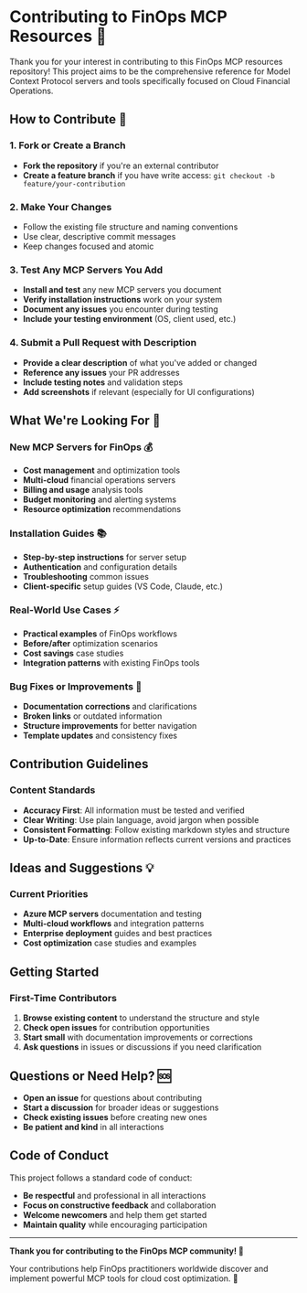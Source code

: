 # Contributing to FinOps MCP Resources 🤝

Thank you for your interest in contributing to this FinOps MCP resources repository! This project aims to be the comprehensive reference for Model Context Protocol servers and tools specifically focused on Cloud Financial Operations.

## How to Contribute 🚀

### 1. Fork or Create a Branch
- **Fork the repository** if you're an external contributor
- **Create a feature branch** if you have write access: `git checkout -b feature/your-contribution`

### 2. Make Your Changes
- Follow the existing file structure and naming conventions
- Use clear, descriptive commit messages
- Keep changes focused and atomic

### 3. Test Any MCP Servers You Add
- **Install and test** any new MCP servers you document
- **Verify installation instructions** work on your system
- **Document any issues** you encounter during testing
- **Include your testing environment** (OS, client used, etc.)

### 4. Submit a Pull Request with Description
- **Provide a clear description** of what you've added or changed
- **Reference any issues** your PR addresses
- **Include testing notes** and validation steps
- **Add screenshots** if relevant (especially for UI configurations)

## What We're Looking For 🎯

### New MCP Servers for FinOps 💰
- **Cost management** and optimization tools
- **Multi-cloud** financial operations servers
- **Billing and usage** analysis tools
- **Budget monitoring** and alerting systems
- **Resource optimization** recommendations

### Installation Guides 📚
- **Step-by-step instructions** for server setup
- **Authentication** and configuration details
- **Troubleshooting** common issues
- **Client-specific** setup guides (VS Code, Claude, etc.)

### Real-World Use Cases ⚡
- **Practical examples** of FinOps workflows
- **Before/after** optimization scenarios  
- **Cost savings** case studies
- **Integration patterns** with existing FinOps tools

### Bug Fixes or Improvements 🔧
- **Documentation corrections** and clarifications
- **Broken links** or outdated information
- **Structure improvements** for better navigation
- **Template updates** and consistency fixes

## Contribution Guidelines

### Content Standards
- **Accuracy First**: All information must be tested and verified
- **Clear Writing**: Use plain language, avoid jargon when possible
- **Consistent Formatting**: Follow existing markdown styles and structure
- **Up-to-Date**: Ensure information reflects current versions and practices


## Ideas and Suggestions 💡

### Current Priorities
- **Azure MCP servers** documentation and testing
- **Multi-cloud workflows** and integration patterns
- **Enterprise deployment** guides and best practices
- **Cost optimization** case studies and examples


## Getting Started

### First-Time Contributors
1. **Browse existing content** to understand the structure and style
2. **Check open issues** for contribution opportunities
3. **Start small** with documentation improvements or corrections
4. **Ask questions** in issues or discussions if you need clarification

## Questions or Need Help? 🆘

- **Open an issue** for questions about contributing
- **Start a discussion** for broader ideas or suggestions
- **Check existing issues** before creating new ones
- **Be patient and kind** in all interactions

## Code of Conduct

This project follows a standard code of conduct:
- **Be respectful** and professional in all interactions
- **Focus on constructive feedback** and collaboration
- **Welcome newcomers** and help them get started
- **Maintain quality** while encouraging participation

---

**Thank you for contributing to the FinOps MCP community! 🎉**

Your contributions help FinOps practitioners worldwide discover and implement powerful MCP tools for cloud cost optimization. 🌟
